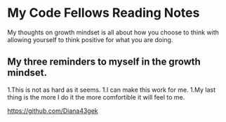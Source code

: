 # My Code Fellows Reading Notes

My thoughts on growth mindset is all about how you choose to think with allowing yourself to think positive for what you are doing.

## My three reminders to myself in the growth mindset. 
1.This is not as hard as it seems. 
1.I can make this work for me. 
1.My last thing is the more I do it the more comfortible it will feel to me.

https://github.com/Diana43gek




 
